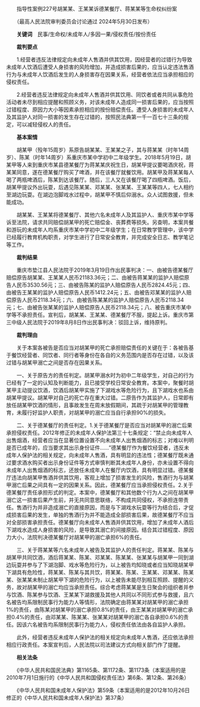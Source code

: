 　　指导性案例227号胡某某、王某某诉德某餐厅、蒋某某等生命权纠纷案

　　（最高人民法院审判委员会讨论通过 2024年5月30日发布）

　　**关键词**　民事/生命权/未成年人/多因一果/侵权责任/按份责任

　　**裁判要点**

　　1.经营者违反法律规定向未成年人售酒并供其饮用，因经营者的过错行为导致未成年人饮酒后遭受人身损害的风险增加，并造成损害后果的，应当认定违法售酒行为与未成年人饮酒后发生的人身损害存在因果关系，经营者依法应当承担相应的侵权责任。

　　2.经营者违反法律规定向未成年人售酒并供其饮用、同饮者或者共同从事危险活动者未尽到相应提醒和照顾义务，对该未成年人造成同一损害后果的，应当按照过错程度、原因力大小等因素承担相应的按份赔偿责任。遭受人身损害的未成年人及其监护人对同一损害的发生存在过错的，按照民法典第一千一百七十三条的规定，可以减轻侵权人的责任。

　　**基本案情**

　　胡某甲（殁年15周岁）系原告胡某某、王某某之子，其与蒋某某（时年14周岁）、陈某（时年14周岁）系重庆市某中学初中二年级学生。2018年5月19日，胡某甲等人来到重庆市某县德某餐厅为蒋某某庆祝生日，胡某甲提议要喝酒庆祝，蒋某某同意，遂在德某餐厅购买了啤酒，并在该餐厅就餐饮用。胡某甲及蒋某某每人喝了两瓶啤酒后，陈某到达该餐厅。随后，三人又在该餐厅喝了四瓶啤酒。饭后，胡某甲提议外出玩耍，后遇见陈某某、邓某某、张某某、王某某等四人，七人相约至湖边玩耍。在湖边泡脚戏水过程中，胡某甲不慎后仰溺水。众人试图救援，但未能成功。

　　胡某某、王某某将德某餐厅、其他六名未成年人及其监护人、重庆市某中学等诉至法院，请求共同赔偿胡某甲的死亡赔偿金、丧葬费等损失。另查明，本案共餐和游玩的未成年人均系重庆市某中学初中二年级学生；在日常教学管理中，该中学已经履行教育机构职责，对学生进行了日常安全教育，并完成安全日志、教学笔记等工作。

　　**裁判结果**

　　重庆市垫江县人民法院于2019年3月19日作出民事判决：一、由被告德某餐厅赔偿原告胡某某、王某某人民币21183.36元；二、由被告蒋某某的监护人赔偿原告人民币3530.56元；三、由被告陈某的监护人赔偿原告人民币2824.45元；四、由被告王某某的监护人赔偿原告人民币1412.24元；五、由被告邓某某的监护人赔偿原告人民币2118.34元；六、由被告陈某某的监护人赔偿原告人民币2118.34元；七、由被告张某某的监护人赔偿原告人民币2118.34元；八、被告重庆市某中学等不承担责任。宣判后，胡某某、王某某、德某餐厅不服，提起上诉。重庆市第三中级人民法院于2019年8月8日作出民事判决：驳回上诉，维持原判。

　　**裁判理由**

　　关于本案各被告是否应当对胡某甲的死亡承担赔偿责任的关键在于：各被告基于餐饮经营者、同饮者、同行者等身份在各自的义务范围内是否存在过错，以及该过错与胡某甲溺亡之间是否存在因果关系。

　　一、关于原告方的责任判定。胡某甲溺水时为初中二年级学生，对自己的行为已经有了一定的认知及判断能力，且已接受学校日常安全教育。本案中，聚餐时胡某甲主动提议饮酒，饮酒后胡某甲实施了下湖戏水等危险行为，且下湖戏水也系由胡某甲提议。胡某甲对自己的死亡存在重大过错。二原告作为其监护人，日常即有放任胡某甲饮酒的情形，且事故发生在周末放假期间，其疏于对胡某甲的管理教育，未履行好监护人职责，对胡某甲的溺亡应当自行承担90%的损失。

　　二、关于德某餐厅的责任判定。1.关于德某餐厅是否应当对胡某甲的溺亡后果承担侵权责任。2012年修正的未成年人保护法第三十七条规定：“禁止向未成年人出售烟酒，经营者应当在显著位置设置不向未成年人出售烟酒的标志；对难以判明是否已成年的，应当要求其出示身份证件……”德某餐厅作为餐饮经营者，违反未成年人保护法的相关规定，向未成年人售酒，具有明显的违法性；德某餐厅既未通过要求酒水购买者出示身份证件等方式审慎判断其未成年人身份，亦未设置不得向未成年人出售烟酒的标志，还放任未成年人在餐厅内饮酒，具有明显过错。德某餐厅违法向胡某甲售酒并供其饮用，客观上增加了损害发生的风险，售酒行为与胡某甲溺亡后果之间具有一定的因果关系。因此，德某餐厅应当承担侵权责任。2.关于德某餐厅责任承担形式的判定。本案中，德某餐厅和其他数个行为人之间在胡某甲溺亡这一损害后果产生前，并无共同意思联络，不构成共同侵权，不承担连带责任。售酒行为并非造成溺亡的直接原因，而是与下湖戏水玩耍等行为结合后，才促成损害后果的发生，单独的售酒行为并不能造成全部损害后果，故德某餐厅不应当对全部损害承担责任。德某餐厅向未成年人售酒并供其饮用，增加了未成年人酒后下湖戏水造成人身损害的风险，是导致其溺亡的间接原因。结合其过错程度、原因力大小，法院判决德某餐厅对胡某甲的溺亡承担6%的责任。

　　三、关于蒋某某等六名未成年人被告及其监护人的责任判定。蒋某某、陈某与胡某甲共同饮酒，酒后蒋某某、陈某、邓某某、陈某某、张某某与胡某甲一同到湖边玩耍并参与了下湖泡脚、戏水等危险行为，以上被告均知晓或者应当知晓胡某甲下湖具有危险性，蒋某某、陈某与其共饮，蒋某某、陈某、王某某、邓某某、陈某某、张某某未制止胡某甲下湖的危险行为，以上被告未能尽到相互照顾、提醒的义务，故对胡某甲的溺亡均应当承担责任。综合考虑蒋某某是生日聚会的组织者并参与饮酒、陈某参与饮酒、王某某下湖救援及其他人共同以不同形式参与救援，且六名被告均系限制民事行为能力人等情形，法院确定由蒋某某对胡某甲的溺亡承担1%的责任，由陈某对胡某甲的溺亡承担0.8%的责任，由王某某对胡某甲的溺亡承担0.4%的责任，由邓某某、陈某某、张某某对胡某甲的溺亡各自承担0.6%的责任。因该六名被告均系限制民事行为能力人，侵权责任依法由各自监护人承担。

　　此外，经营者违反未成年人保护法的相关规定向未成年人售酒，还应依法承担相应行政责任。本案宣判后，人民法院以司法建议方式向相关部门作了提醒。

　　**相关法条**

　　《中华人民共和国民法典》第1165条、第1172条、第1173条（本案适用的是2010年7月1日施行的《中华人民共和国侵权责任法》第6条、第12条、第26条）

　　《中华人民共和国未成年人保护法》第59条（本案适用的是2012年10月26日修正的《中华人民共和国未成年人保护法》第37条）